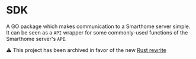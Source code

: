 # SDK
 A GO package which makes communication to a Smarthome server simple.  
 It can be seen as a `API` wrapper for some commonly-used functions of the Smarthome server's `API`.

:warning: This project has been archived in favor of the new [Rust rewrite](https://github.com/smarthome-go/sdk-rs)
